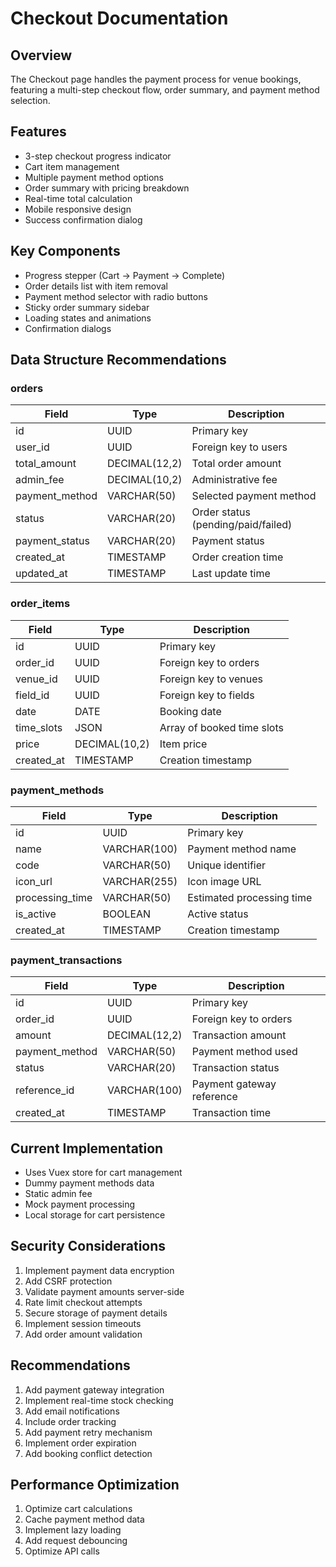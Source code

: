 # Checkout Documentation

## Overview
The Checkout page handles the payment process for venue bookings, featuring a multi-step checkout flow, order summary, and payment method selection.

## Features
- 3-step checkout progress indicator
- Cart item management
- Multiple payment method options
- Order summary with pricing breakdown
- Real-time total calculation
- Mobile responsive design
- Success confirmation dialog

## Key Components
- Progress stepper (Cart → Payment → Complete)
- Order details list with item removal
- Payment method selector with radio buttons
- Sticky order summary sidebar
- Loading states and animations
- Confirmation dialogs

## Data Structure Recommendations

### orders
| Field | Type | Description |
|-------|------|-------------|
| id | UUID | Primary key |
| user_id | UUID | Foreign key to users |
| total_amount | DECIMAL(12,2) | Total order amount |
| admin_fee | DECIMAL(10,2) | Administrative fee |
| payment_method | VARCHAR(50) | Selected payment method |
| status | VARCHAR(20) | Order status (pending/paid/failed) |
| payment_status | VARCHAR(20) | Payment status |
| created_at | TIMESTAMP | Order creation time |
| updated_at | TIMESTAMP | Last update time |

### order_items
| Field | Type | Description |
|-------|------|-------------|
| id | UUID | Primary key |
| order_id | UUID | Foreign key to orders |
| venue_id | UUID | Foreign key to venues |
| field_id | UUID | Foreign key to fields |
| date | DATE | Booking date |
| time_slots | JSON | Array of booked time slots |
| price | DECIMAL(10,2) | Item price |
| created_at | TIMESTAMP | Creation timestamp |

### payment_methods
| Field | Type | Description |
|-------|------|-------------|
| id | UUID | Primary key |
| name | VARCHAR(100) | Payment method name |
| code | VARCHAR(50) | Unique identifier |
| icon_url | VARCHAR(255) | Icon image URL |
| processing_time | VARCHAR(50) | Estimated processing time |
| is_active | BOOLEAN | Active status |
| created_at | TIMESTAMP | Creation timestamp |

### payment_transactions
| Field | Type | Description |
|-------|------|-------------|
| id | UUID | Primary key |
| order_id | UUID | Foreign key to orders |
| amount | DECIMAL(12,2) | Transaction amount |
| payment_method | VARCHAR(50) | Payment method used |
| status | VARCHAR(20) | Transaction status |
| reference_id | VARCHAR(100) | Payment gateway reference |
| created_at | TIMESTAMP | Transaction time |

## Current Implementation
- Uses Vuex store for cart management
- Dummy payment methods data
- Static admin fee
- Mock payment processing
- Local storage for cart persistence

## Security Considerations
1. Implement payment data encryption
2. Add CSRF protection
3. Validate payment amounts server-side
4. Rate limit checkout attempts
5. Secure storage of payment details
6. Implement session timeouts
7. Add order amount validation

## Recommendations
1. Add payment gateway integration
2. Implement real-time stock checking
3. Add email notifications
4. Include order tracking
5. Add payment retry mechanism
6. Implement order expiration
7. Add booking conflict detection

## Performance Optimization
1. Optimize cart calculations
2. Cache payment method data
3. Implement lazy loading
4. Add request debouncing
5. Optimize API calls
